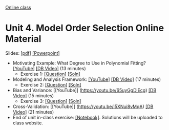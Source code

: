 [Online class](../../online_class.md) 

# Unit 4.  Model Order Selection Online Material

Slides:  [[pdf]](./lectures/Lect04_ModelSelection.pdf)  [[Powerpoint]](./lectures/Lect04_ModelSelection.pptx) 

* Motivating Example:  What Degree to Use in Polynomial Fitting? [[YouTube]](https://youtu.be/HkDt7yTSG40) [[DB Video]](https://www.dropbox.com/s/507wtcz4va7ohee/Example.mp4) (13 minutes)
    * Exercise 1:  [[Question]](./Ex1_Example.pdf)  [[Soln]](./Ex1_Example_Soln.pdf)  
* Modeling and Analysis Framework:  [[YouTube]](https://youtu.be/Jb7ept98t6U)  [[DB Video]](https://www.dropbox.com/s/tjn4utyzog5jvsh/Model.mp4) (17 minutes)
    * Exercise 2:  [[Question]](./Ex2_Model.pdf)  [[Soln]](./Ex2_Model_Soln.pdf)  
* Bias and Variance: [[YouTube]] (https://youtu.be/65uyGgDlEcg)  [[DB Video]](https://www.dropbox.com/s/fka3rvz831zhasy/BiasVariance.mp4) (15 minutes)
    * Exercise 3:  [[Question]](./Ex3_BiasVariance.pdf)  [[Soln]](./Ex3_BiasVariance_Soln.pdf)  
* Cross-Validation: [[YouTube]] (https://youtu.be/i5XNui8vMqA)  [[DB Video]](https://www.dropbox.com/s/20shafzgu5efdyb/CrossValidation.mp4) (21 minutes)
* End of unit in-class exercise:  [[Notebook]](../model_sel_inclass.ipynb).  Solutions will be uploaded to class website.


